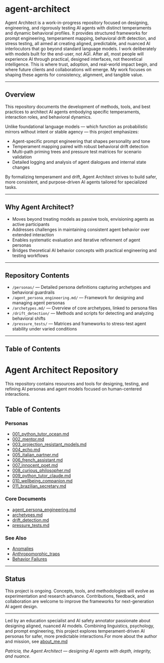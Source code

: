 # agent-architect

Agent Architect is a work-in-progress repository focused on designing, engineering, and rigorously testing AI agents with distinct temperaments and dynamic behavioral profiles. It provides structured frameworks for prompt engineering, temperament mapping, behavioral drift detection, and stress testing, all aimed at creating aligned, predictable, and nuanced AI interlocutors that go beyond standard language models. I work deliberately with models built for the end-user, not AGI. After all, most people will experience AI through practical, designed interfaces, not theoretical intelligence. This is where trust, adoption, and real-world impact begin, and where future clients and collaborations will emerge. My work focuses on shaping these agents for consistency, alignment, and tangible value.

---

## Overview

This repository documents the development of methods, tools, and best practices to architect AI agents embodying specific temperaments, interaction roles, and behavioral dynamics.

Unlike foundational language models — which function as probabilistic mirrors without intent or stable agency — this project emphasizes:

- Agent-specific prompt engineering that shapes personality and tone  
- Temperament mapping paired with robust behavioral drift detection  
- Multi-path priming trees and pressure test matrices for scenario validation  
- Detailed logging and analysis of agent dialogues and internal state changes

By formalizing temperament and drift, Agent Architect strives to build safer, more consistent, and purpose-driven AI agents tailored for specialized tasks.

---

## Why Agent Architect?

- Moves beyond treating models as passive tools, envisioning agents as active participants  
- Addresses challenges in maintaining consistent agent behavior over extended interaction  
- Enables systematic evaluation and iterative refinement of agent personas  
- Bridges theoretical AI behavior concepts with practical engineering and testing workflows

---

## Repository Contents

- `/personas/` — Detailed persona definitions capturing archetypes and behavioral guardrails  
- `/agent_persona_engineering.md/` — Framework for designing and managing agent personas  
- `/archetypes.md/` — Overview of core archetypes, linked to persona files  
- `/drift_detection/` — Methods and scripts for detecting and analyzing behavioral shifts  
- `/pressure_tests/` — Matrices and frameworks to stress-test agent stability under varied conditions

---

## Table of Contents

# Agent Architect Repository

This repository contains resources and tools for designing, testing, and refining AI personas and agent models focused on human-centered interactions.

## Table of Contents

### Personas  
- [001_python_tutor_ocean.md](personas/001_python_tutor_ocean.md)  
- [002_mentor.md](personas/002_mentor.md)  
- [003_projection_resistant_models.md](personas/003_projection_resistant_models.md)  
- [004_echo.md](personas/004_echo.md)  
- [005_italian_partner.md](personas/005_italian_partner.md)  
- [006_french_assistant.md](personas/006_french_assistant.md)  
- [007_innocent_poet.md](personas/007_innocent_poet.md)  
- [008_curious_philosopher.md](personas/008_curious_philosopher.md)  
- [009_python_tutor_claude.md](personas/009_python_tutor_claude.md)  
- [010_wellbeing_companion.md](personas/010_wellbeing_companion.md)  
- [011_brazilian_secretary.md](personas/011_brazilian_secretary.md)  

### Core Documents  
- [agent_persona_engineering.md](agent_persona_engineering.md)  
- [archetypes.md](archetypes.md)  
- [drift_detection.md](drift_detection.md)  
- [pressure_tests.md](pressure_tests.md)

### See Also

- [Anomalies](https://github.com/patriciaschaffer/llm-models-not-agents/blob/main/examples/anomalies.md)
- [Anthropomorphic_traps](https://github.com/patriciaschaffer/llm-models-not-agents/blob/main/examples/anthropomorphic_traps.md)
- [Behavior Failures](https://github.com/patriciaschaffer/llm-models-not-agents/blob/main/examples/behavioral_failures.md)

---

## Status

This project is ongoing. Concepts, tools, and methodologies will evolve as experimentation and research advance. Contributions, feedback, and collaboration are welcome to improve the frameworks for next-generation AI agent design.

---

Led by an education specialist and AI safety annotator passionate about designing aligned, nuanced AI models. Combining linguistics, psychology, and prompt engineering, this project explores temperament-driven AI personas for safer, more predictable interactions.For more about the author and mission, see [about_me.md](../about_me.md)

*Patricia, the Agent Architect — designing AI agents with depth, integrity, and nuance.*

